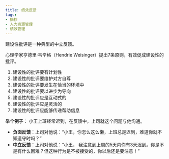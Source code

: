 ```yaml
---
title: 绩效反馈
tags:
- 摘抄
- 人力资源管理
- 绩效管理
---
```

建设性批评是一种典型的中立反馈。

心理学家亨德里·韦辛格（Hendrie Weisinger）提出7条原则，有效促成建设性的批评。
1. 建设性的批评要有计划性
2. 建设性的批评要维护对方自尊
3. 建设性的批评要发生在恰当的环境中
4. 建设性的批评要以进步为导向
5. 建设性的批评应是互动式的
6. 建设性的批评应是灵活的
7. 建设性的批评应能够传递帮助信息

**举个例子**：
小王上班经常迟到，在反馈中，上司就这个问题与他沟通。
- **负面反馈**：上司对他说：“小王，你怎么这么懒，上班总是迟到，难道你就不知道守时吗？”
- **中立反馈**：上司对他说：“小王， 我注意到上周的5天内你有3天迟到。你是不是有什么困难？但这种行为是不被接受的，你以后还是要注意！”
